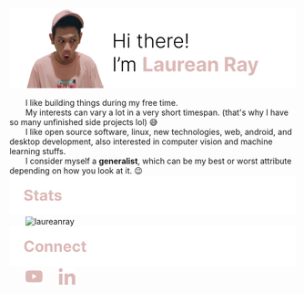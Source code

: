 ![banner](https://raw.githubusercontent.com/laureanray/laureanray/master/hero.png) 

  I like building things during my free time.  
  My interests can vary a lot in a very short timespan. (that's why I have so many unfinished side projects lol) :sweat_smile:  
  I like open source software, linux, new technologies, web, android, and desktop development, also interested in computer vision and machine learning stuffs.  
  I consider myself a **generalist**, which can be my best or worst attribute depending on how you look at it. :wink:
![status](https://raw.githubusercontent.com/laureanray/laureanray/master/status.png) 
  ![laureanray](https://github-readme-stats.vercel.app/api?username=laureanray&hide=stars&hide_border=true&title_color=DCB9B7&bg_color=ffffff)      
![connect](https://raw.githubusercontent.com/laureanray/laureanray/master/connect.png)  
  <a href="https://youtube.com/laureanray"><img src="https://raw.githubusercontent.com/laureanray/laureanray/master/yt.png" height="30" width="30"></a>  <a href="https://linkedin.com/in/laureanray"><img src="https://raw.githubusercontent.com/laureanray/laureanray/master/in.png" height="30" width="30"></a>
